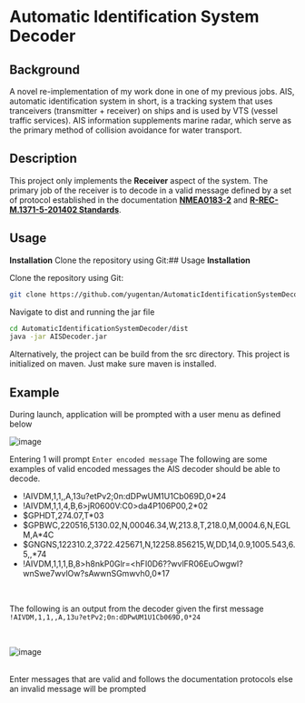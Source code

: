 # Automatic Identification System Decoder

## Background
A novel re-implementation of my work done in one of my previous jobs. AIS, automatic identification system in short, is a tracking system that uses tranceivers (transmitter + receiver) on ships and is used by VTS (vessel traffic services). AIS information supplements marine radar, which serve as the primary method of collision avoidance for water transport.

## Description
This project only implements the **Receiver** aspect of the system. The primary job of the receiver is to decode in a valid message defined by a set of protocol established in the documentation  [**NMEA0183-2**](https://github.com/yugentan/AutomaticIdentificationSystemDecoder/blob/main/docs/NMEA0183-2.pdf) and [**R-REC-M.1371-5-201402 Standards**](https://github.com/yugentan/AutomaticIdentificationSystemDecoder/blob/main/docs/R-REC-M.1371-5-201402-I!!PDF-E_1.pdf).

## Usage
**Installation**
Clone the repository using Git:## Usage
**Installation** 

Clone the repository using Git:
```bash
git clone https://github.com/yugentan/AutomaticIdentificationSystemDecoder.git
```
Navigate to dist and running the jar file
```bash
cd AutomaticIdentificationSystemDecoder/dist
java -jar AISDecoder.jar
```
Alternatively, the project can be build from the src directory. This project is initialized on maven. Just make sure maven is installed.

## Example
During launch, application will be prompted with a user menu as defined below<br>

![image](https://github.com/yugentan/AutomaticIdentificationSystemDecoder/assets/84921573/17a597d0-45bf-4104-8ee2-8e5685c4f757)<br>

Entering 1 will prompt `Enter encoded message`
The following are some examples of valid encoded messages the AIS decoder should be able to decode.
  - !AIVDM,1,1,,A,13u?etPv2;0n:dDPwUM1U1Cb069D,0*24
  - !AIVDM,1,1,4,B,6>jR0600V:C0>da4P106P00,2*02
  - $GPHDT,274.07,T*03
  - $GPBWC,220516,5130.02,N,00046.34,W,213.8,T,218.0,M,0004.6,N,EGLM,A*4C
  - $GNGNS,122310.2,3722.425671,N,12258.856215,W,DD,14,0.9,1005.543,6.5,,*74
  - !AIVDM,1,1,1,B,8>h8nkP0Glr=<hFI0D6??wvlFR06EuOwgwl?wnSwe7wvlOw?sAwwnSGmwvh0,0*17
<br>

The following is an output from the decoder given the first message `!AIVDM,1,1,,A,13u?etPv2;0n:dDPwUM1U1Cb069D,0*24`

<br>

![image](https://github.com/yugentan/AutomaticIdentificationSystemDecoder/assets/84921573/49023aaf-0a0c-4835-86e6-9e2eb7f89cbb)

<br>
Enter messages that are valid and follows the documentation protocols else an invalid message will be prompted
